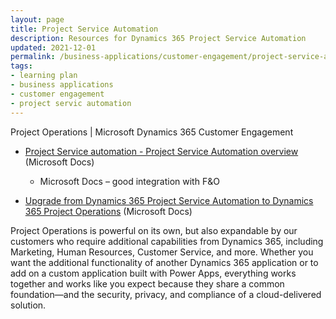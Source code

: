 ```yaml
---
layout: page
title: Project Service Automation
description: Resources for Dynamics 365 Project Service Automation
updated: 2021-12-01
permalink: /business-applications/customer-engagement/project-service-automation
tags:
- learning plan
- business applications
- customer engagement
- project servic automation
---
```


Project Operations | Microsoft Dynamics 365 Customer Engagement


* [Project Service automation - Project Service Automation overview](https://docs.microsoft.com/en-us/dynamics365-release-plan/2020wave2/finance-operations/dynamics365-project-operations/planned-features) (Microsoft Docs)
  * Microsoft Docs – good integration with F&O


* [Upgrade from Dynamics 365 Project Service Automation to Dynamics 365 Project Operations](https://docs.microsoft.com/en-us/dynamics365-release-plan/2020wave2/finance-operations/dynamics365-project-operations/upgrade-dynamics-365-project-service-automation-dynamics-365-project-operationss) (Microsoft Docs)

Project Operations is powerful on its own, but also expandable by our customers who require additional capabilities from Dynamics 365, including Marketing, Human Resources, Customer Service, and more. Whether you want the additional functionality of another Dynamics 365 application or to add on a custom application built with Power Apps, everything works together and works like you expect because they share a common foundation—and the security, privacy, and compliance of a cloud-delivered solution.
